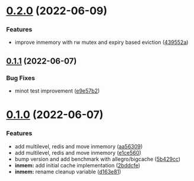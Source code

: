 # [0.2.0](https://github.com/damianopetrungaro/go-cache/compare/v0.1.1...v0.2.0) (2022-06-09)


### Features

* improve inmemory with rw mutex and expiry based eviction ([439552a](https://github.com/damianopetrungaro/go-cache/commit/439552a541f7853b44af3872d623865611578830))



## [0.1.1](https://github.com/damianopetrungaro/go-cache/compare/v0.1.0...v0.1.1) (2022-06-07)


### Bug Fixes

* minot test improvement ([e9e57b2](https://github.com/damianopetrungaro/go-cache/commit/e9e57b2cec9f0d345f3eb21e589e8ab9e144d76e))



# [0.1.0](https://github.com/damianopetrungaro/go-cache/compare/2bddcfe8df2a6313918681ec87f9b857a7d43781...v0.1.0) (2022-06-07)


### Features

* add multilevel, redis and move inmemory ([aa56309](https://github.com/damianopetrungaro/go-cache/commit/aa56309149bb5a1041de9de991e80d523c1c9a6a))
* add multilevel, redis and move inmemory ([e1ce560](https://github.com/damianopetrungaro/go-cache/commit/e1ce560320f3a2820b068709235d6fb0c3da804f))
* bump version and add benchmark with allegro/bigcache ([5b429cc](https://github.com/damianopetrungaro/go-cache/commit/5b429ccd534ec8d81a8745dcf1cfd344d209d058))
* **inmem:** add initial cache implementation ([2bddcfe](https://github.com/damianopetrungaro/go-cache/commit/2bddcfe8df2a6313918681ec87f9b857a7d43781))
* **inmem:** rename cleanup variable ([d163e81](https://github.com/damianopetrungaro/go-cache/commit/d163e81a3d4ed047d0a235a5102ed31835531103))



